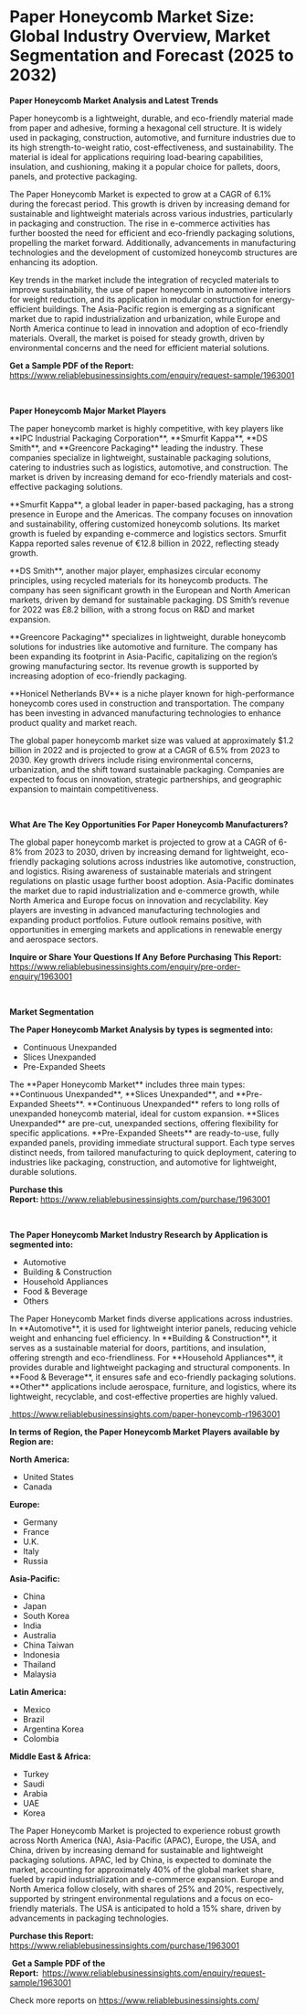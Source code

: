 <p><h1>Paper Honeycomb Market Size: Global Industry Overview, Market Segmentation and Forecast (2025 to 2032)</h1></p><p><strong>Paper Honeycomb Market Analysis and Latest Trends</strong></p>
<p><p>Paper honeycomb is a lightweight, durable, and eco-friendly material made from paper and adhesive, forming a hexagonal cell structure. It is widely used in packaging, construction, automotive, and furniture industries due to its high strength-to-weight ratio, cost-effectiveness, and sustainability. The material is ideal for applications requiring load-bearing capabilities, insulation, and cushioning, making it a popular choice for pallets, doors, panels, and protective packaging.</p><p>The Paper Honeycomb Market is expected to grow at a CAGR of 6.1% during the forecast period. This growth is driven by increasing demand for sustainable and lightweight materials across various industries, particularly in packaging and construction. The rise in e-commerce activities has further boosted the need for efficient and eco-friendly packaging solutions, propelling the market forward. Additionally, advancements in manufacturing technologies and the development of customized honeycomb structures are enhancing its adoption.</p><p>Key trends in the market include the integration of recycled materials to improve sustainability, the use of paper honeycomb in automotive interiors for weight reduction, and its application in modular construction for energy-efficient buildings. The Asia-Pacific region is emerging as a significant market due to rapid industrialization and urbanization, while Europe and North America continue to lead in innovation and adoption of eco-friendly materials. Overall, the market is poised for steady growth, driven by environmental concerns and the need for efficient material solutions.</p></p>
<p><strong>Get a Sample PDF of the Report:&nbsp;</strong> <a href="https://www.reliablebusinessinsights.com/enquiry/request-sample/1963001?utm_campaign=100&utm_medium=2&utm_source=Github&utm_content=ia&utm_term=25012025&utm_id=paper-honeycomb">https://www.reliablebusinessinsights.com/enquiry/request-sample/1963001</a></p>
<p>&nbsp;</p>
<p><strong>Paper Honeycomb Major Market Players</strong></p>
<p><p>The paper honeycomb market is highly competitive, with key players like **IPC Industrial Packaging Corporation**, **Smurfit Kappa**, **DS Smith**, and **Greencore Packaging** leading the industry. These companies specialize in lightweight, sustainable packaging solutions, catering to industries such as logistics, automotive, and construction. The market is driven by increasing demand for eco-friendly materials and cost-effective packaging solutions.</p><p>**Smurfit Kappa**, a global leader in paper-based packaging, has a strong presence in Europe and the Americas. The company focuses on innovation and sustainability, offering customized honeycomb solutions. Its market growth is fueled by expanding e-commerce and logistics sectors. Smurfit Kappa reported sales revenue of €12.8 billion in 2022, reflecting steady growth.</p><p>**DS Smith**, another major player, emphasizes circular economy principles, using recycled materials for its honeycomb products. The company has seen significant growth in the European and North American markets, driven by demand for sustainable packaging. DS Smith’s revenue for 2022 was £8.2 billion, with a strong focus on R&D and market expansion.</p><p>**Greencore Packaging** specializes in lightweight, durable honeycomb solutions for industries like automotive and furniture. The company has been expanding its footprint in Asia-Pacific, capitalizing on the region’s growing manufacturing sector. Its revenue growth is supported by increasing adoption of eco-friendly packaging.</p><p>**Honicel Netherlands BV** is a niche player known for high-performance honeycomb cores used in construction and transportation. The company has been investing in advanced manufacturing technologies to enhance product quality and market reach.</p><p>The global paper honeycomb market size was valued at approximately $1.2 billion in 2022 and is projected to grow at a CAGR of 6.5% from 2023 to 2030. Key growth drivers include rising environmental concerns, urbanization, and the shift toward sustainable packaging. Companies are expected to focus on innovation, strategic partnerships, and geographic expansion to maintain competitiveness.</p></p>
<p>&nbsp;</p>
<p><strong>What Are The Key Opportunities For Paper Honeycomb Manufacturers?</strong></p>
<p><p>The global paper honeycomb market is projected to grow at a CAGR of 6-8% from 2023 to 2030, driven by increasing demand for lightweight, eco-friendly packaging solutions across industries like automotive, construction, and logistics. Rising awareness of sustainable materials and stringent regulations on plastic usage further boost adoption. Asia-Pacific dominates the market due to rapid industrialization and e-commerce growth, while North America and Europe focus on innovation and recyclability. Key players are investing in advanced manufacturing technologies and expanding product portfolios. Future outlook remains positive, with opportunities in emerging markets and applications in renewable energy and aerospace sectors.</p></p>
<p><strong>Inquire or Share Your Questions If Any Before Purchasing This Report:</strong> <a href="https://www.reliablebusinessinsights.com/enquiry/pre-order-enquiry/1963001?utm_campaign=100&utm_medium=2&utm_source=Github&utm_content=ia&utm_term=25012025&utm_id=paper-honeycomb">https://www.reliablebusinessinsights.com/enquiry/pre-order-enquiry/1963001</a></p>
<p>&nbsp;</p>
<p><strong>Market Segmentation</strong></p>
<p><strong>The Paper Honeycomb Market Analysis by types is segmented into:</strong></p>
<p><ul><li>Continuous Unexpanded</li><li>Slices Unexpanded</li><li>Pre-Expanded Sheets</li></ul></p>
<p><p>The **Paper Honeycomb Market** includes three main types: **Continuous Unexpanded**, **Slices Unexpanded**, and **Pre-Expanded Sheets**. **Continuous Unexpanded** refers to long rolls of unexpanded honeycomb material, ideal for custom expansion. **Slices Unexpanded** are pre-cut, unexpanded sections, offering flexibility for specific applications. **Pre-Expanded Sheets** are ready-to-use, fully expanded panels, providing immediate structural support. Each type serves distinct needs, from tailored manufacturing to quick deployment, catering to industries like packaging, construction, and automotive for lightweight, durable solutions.</p></p>
<p><strong>Purchase this Report:&nbsp;</strong><a href="https://www.reliablebusinessinsights.com/purchase/1963001?utm_campaign=100&utm_medium=2&utm_source=Github&utm_content=ia&utm_term=25012025&utm_id=paper-honeycomb">https://www.reliablebusinessinsights.com/purchase/1963001</a></p>
<p>&nbsp;</p>
<p><strong>The Paper Honeycomb Market Industry Research by Application is segmented into:</strong></p>
<p><ul><li>Automotive</li><li>Building & Construction</li><li>Household Appliances</li><li>Food & Beverage</li><li>Others</li></ul></p>
<p><p>The Paper Honeycomb Market finds diverse applications across industries. In **Automotive**, it is used for lightweight interior panels, reducing vehicle weight and enhancing fuel efficiency. In **Building & Construction**, it serves as a sustainable material for doors, partitions, and insulation, offering strength and eco-friendliness. For **Household Appliances**, it provides durable and lightweight packaging and structural components. In **Food & Beverage**, it ensures safe and eco-friendly packaging solutions. **Other** applications include aerospace, furniture, and logistics, where its lightweight, recyclable, and cost-effective properties are highly valued.</p></p>
<p><a href="https://www.reliablebusinessinsights.com/paper-honeycomb-r1963001?utm_campaign=100&utm_medium=2&utm_source=Github&utm_content=ia&utm_term=25012025&utm_id=paper-honeycomb">&nbsp;https://www.reliablebusinessinsights.com/paper-honeycomb-r1963001</a></p>
<p><strong>In terms of Region, the Paper Honeycomb Market Players available by Region are:</strong></p>
<p>
    <p> <strong> North America: </strong>
        <ul>
            <li>United States</li>
            <li>Canada</li>
        </ul>
        </p> 
    <p> <strong> Europe: </strong>
        <ul>
            <li>Germany</li>
            <li>France</li>
            <li>U.K.</li>
            <li>Italy</li>
            <li>Russia</li>
        </ul>
        </p> 
    <p> <strong> Asia-Pacific: </strong>
        <ul>
            <li>China</li>
            <li>Japan</li>
            <li>South Korea</li>
            <li>India</li>
            <li>Australia</li>
            <li>China Taiwan</li>
            <li>Indonesia</li>
            <li>Thailand</li>
            <li>Malaysia</li>
        </ul>
        </p> 
    <p> <strong> Latin America: </strong>
        <ul>
            <li>Mexico</li>
            <li>Brazil</li>
            <li>Argentina Korea</li>
            <li>Colombia</li>
        </ul>
        </p> 
    <p> <strong> Middle East & Africa: </strong>
        <ul>
            <li>Turkey</li>
            <li>Saudi</li>
            <li>Arabia</li>
            <li>UAE</li>
            <li>Korea</li>
        </ul>
    </p>
    </p>
<p><p>The Paper Honeycomb Market is projected to experience robust growth across North America (NA), Asia-Pacific (APAC), Europe, the USA, and China, driven by increasing demand for sustainable and lightweight packaging solutions. APAC, led by China, is expected to dominate the market, accounting for approximately 40% of the global market share, fueled by rapid industrialization and e-commerce expansion. Europe and North America follow closely, with shares of 25% and 20%, respectively, supported by stringent environmental regulations and a focus on eco-friendly materials. The USA is anticipated to hold a 15% share, driven by advancements in packaging technologies.</p></p>
<p><strong>Purchase this Report: </strong><a href="https://www.reliablebusinessinsights.com/purchase/1963001?utm_campaign=100&utm_medium=2&utm_source=Github&utm_content=ia&utm_term=25012025&utm_id=paper-honeycomb">https://www.reliablebusinessinsights.com/purchase/1963001</a></p>
<p>&nbsp;<strong>Get a Sample PDF of the Report:&nbsp;&nbsp;</strong><a href="https://www.reliablebusinessinsights.com/enquiry/request-sample/1963001?utm_campaign=100&utm_medium=2&utm_source=Github&utm_content=ia&utm_term=25012025&utm_id=paper-honeycomb">https://www.reliablebusinessinsights.com/enquiry/request-sample/1963001</a></p>
<p><strong></strong></p>
<p>Check more reports on <a href="https://www.reliablebusinessinsights.com/?utm_campaign=100&utm_medium=2&utm_source=Github&utm_content=ia&utm_term=25012025&utm_id=paper-honeycomb">https://www.reliablebusinessinsights.com/</a></p>